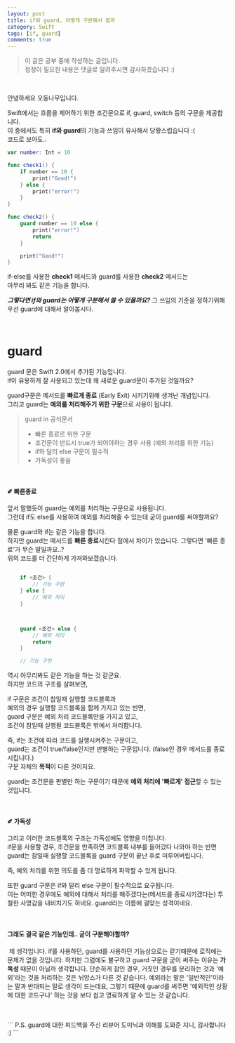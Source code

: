 ```yaml
---
layout: post
title: if와 guard, 어떻게 구분해서 쓸까
category: Swift
tags: [if, guard]
comments: true
---
```



>이 글은 공부 중에 작성하는 글입니다.    
정정이 필요한 내용은 댓글로 알려주시면 감사하겠습니다 :)

<br>

안녕하세요 오동나무입니다.  <br>



Swift에서는 흐름을 제어하기 위한 조건문으로 if, guard, switch 등의 구문을 제공합니다.    
이 중에서도 특히 **if와 guard**의 기능과 쓰임이 유사해서 당황스럽습니다 :(    
코드로 보아도..  <br>

 ```swift
 var number: Int = 10

 func check1() {
     if number == 10 {
         print("Good!")
     } else {
         print("error!")
     }
 }

 func check2() {
     guard number == 10 else {
         print("error!")
         return
     }

     print("Good!")
 }
 ```     


if-else를 사용한 **check1** 메서드와 guard를 사용한 **check2** 메서드는      
아무리 봐도 같은 기능을 합니다.     <br>

***그렇다면 if와 guard는 어떻게 구분해서 쓸 수 있을까요?***
그 쓰임의 기준을 정하기위해 우선 guard에 대해서 알아봅시다.


<br>

# guard

guard 문은 Swift 2.0에서 추가된 기능입니다.    
if이 유용하게 잘 사용되고 있는데 왜 새로운 guard문이 추가된 것일까요? <br>

guard구문은 메서드를 **빠르게 종료** (Early Exit) 시키기위해 생겨난 개념입니다.   
그리고 guard는 **예외를 처리해주기 위한 구문**으로 사용이 됩니다.
<br>
>guard in 공식문서
>- 빠른 종료르 위한 구문
>- 조건문이 반드시 true가 되어야하는 경우 사용 (예외 처리를 위한 기능)
>- if와 달리 else 구문이 필수적
>- 가독성이 좋음

<br>

#### ✐ 빠른종료
앞서 말했듯이 guard는 예외를 처리하는 구문으로 사용됩니다.   
그런데 if도 else를 사용하여 예외를 처리해줄 수 있는데 굳이 guard를 써야할까요? <br>

물론 guard와 if는 같은 기능을 합니다.     
하지만 guard는 메서드를 **빠른 종료**시킨다 점에서 차이가 있습니다.
그렇다면 '빠른 종료'가 무슨 말일까요..?      
위의 코드를 더 간단하게 가져와보겠습니다.   

```swift

    if <조건> {
        // 기능 구현
    } else {
        // 예외 처리
    }



    guard <조건> else {
        // 예외 처리
        return
    }

    // 기능 구현

```     

역시 아무리봐도 같은 기능을 하는 것 같군요.    
하지만 코드의 구조를 살펴보면,    <br>

if 구문은 조건이 참일때 실행할 코드블록과    
예외의 경우 실행할 코드블록을 함께 가지고 있는 반면,   
guard 구문은 예외 처리 코드블록만을 가지고 있고,    
조건이 참일때 실행될 코드블록은 밖에서 처리합니다.
<br>

즉, if는 조건에 따라 코드를 실행시켜주는 구문이고,   
guard는 조건이 true/false인지만 판별하는 구문입니다. (false인 경우 메서드를 종료시킵니다.)   
구문 자체의 **목적**이 다른 것이지요.    <br>

guard는 조건문을 판별만 하는 구문이기 때문에 **예외 처리에 '빠르게' 접근**할 수 있는 것입니다.

<br>

#### ✐ 가독성
그리고 이러한 코드블록의 구조는 가독성에도 영향을 미칩니다.    
if문을 사용할 경우, 조건문을 만족하면 코드블록 내부를 들어갔다 나와야 하는 반면    
guard는 참일때 실행할 코드블록을 guard 구문이 끝난 후로 미루어버립니다.    <br>

즉, 예외 처리를 위한 의도를 좀 더 명료하게 파악할 수 있게 됩니다. <br>

또한 guard 구문은 if와 달리 else 구문이 필수적으로 요구됩니다.    
이는 어떠한 경우에도 예외에 대해서 처리를 해주겠다는(메서드를 종료시키겠다는) 투철한 사명감을 내비치기도 하네요. guard라는 이름에 걸맞는 성격이네요.

<br>

#### 그래도 결국 같은 기능인데.. 굳이 구분해야할까?
&nbsp;제 생각입니다. if를 사용하던, guard를 사용하던 기능상으로는 같기때문에 로직에는 문제가 없을 것입니다. 하지만 그럼에도 불구하고 guard 구문을 굳이 써주는 이유는 **가독성** 때문이 아닐까 생각합니다. 단순하게 참인 경우, 거짓인 경우를 분리하는 것과 '예외'라는 것을 처리하는 것은 뉘앙스가 다른 것 같습니다. 예외라는 말은 '일반적인'이라는 말과 반대되는 말로 생각이 드는데요, 그렇기 때문에 guard를 써주면 '예외적인 상황에 대한 코드구나' 하는 것을 보다 쉽고 명료하게 알 수 있는 것 같습니다.

<br>
<br>
```
P.S. guard에 대한 피드백을 주신 리뷰어 도미닉과 이해를 도와준 지니, 감사합니다 :)
```
<br>
